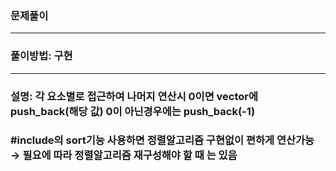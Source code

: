 ### 문제풀이
___
### 풀이방법: 구현
___
### 설명: 각 요소별로 접근하여 나머지 연산시 0이면 vector에 push_back(해당 값) 0이 아닌경우에는 push_back(-1)
### #include<algorithm>의 sort기능 사용하면 정렬알고리즘 구현없이 편하게 연산가능 → 필요에 따라 정렬알고리즘 재구성해야 할 때 는 있음